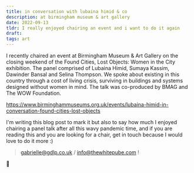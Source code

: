 ```yaml
---
title: in conversation with lubaina himid & co 
description: at birmingham museum & art gallery
date: 2022-09-13
tldr: I really enjoyed chairing an event and i want to do it again
draft: 
tags: art
---
```


I recently chaired an event at Birmingham Museum & Art Gallery on the closing weekend of the Found Cities, Lost Objects: Women in the City exhibition. The panel comprised of Lubaina Himid, Sumaya Kassim, Dawinder Bansal and Selina Thompson. We spoke about existing in this country through a cost of living crisis, surviving in buildings and systems designed without women in mind. The talk was co-produced by BMAG and The WOW Foundation.

https://www.birminghammuseums.org.uk/events/lubaina-himid-in-conversation-found-cities-lost-objects

I'm writing this blog post to mark it but also to say how much I enjoyed chairing a panel talk after all this wavy pandemic time, and if you are reading this and you are looking for a chair, get in touch because I would love to do it more :) 

> gabrielle@gdlp.co.uk / info@thewhitepube.com ! 

💜
